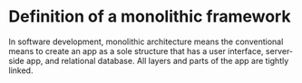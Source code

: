 # Definition of a monolithic framework

In software development, monolithic architecture means the conventional means to create an app as a sole structure that has a user interface, server-side app, and relational database. All layers and parts of the app are tightly linked.
